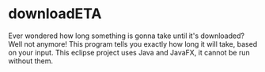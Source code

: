 # downloadETA
Ever wondered how long something is gonna take until it's downloaded? Well not anymore! This program tells you exactly how long it will take, based on your input.
This eclipse project uses Java and JavaFX, it cannot be run without them.
